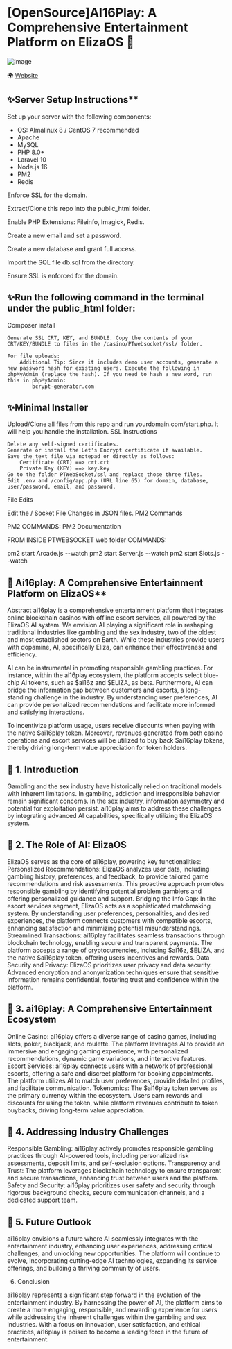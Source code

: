 # [OpenSource]AI16Play: A Comprehensive Entertainment Platform on ElizaOS 🤖
![image](https://github.com/user-attachments/assets/b26ca073-9356-44e7-819f-483a1af08476)

🌍 [Website](https://ai16play.ai/)

## ✨Server Setup Instructions**
Set up your server with the following components:
- OS: Almalinux 8 / CentOS 7 recommended
- Apache
- MySQL
- PHP 8.0+
- Laravel 10
- Node.js 16
- PM2
- Redis

Enforce SSL for the domain.

Extract/Clone this repo into the public_html folder.

Enable PHP Extensions: Fileinfo, Imagick, Redis.

Create a new email and set a password.

Create a new database and grant full access.

Import the SQL file db.sql from the directory.

Ensure SSL is enforced for the domain.

## ✨Run the following command in the terminal under the public_html folder:

Composer install

    Generate SSL CRT, KEY, and BUNDLE. Copy the contents of your CRT/KEY/BUNDLE to files in the /casino/PTwebsocket/ssl/ folder.

    For file uploads:
        Additional Tip: Since it includes demo user accounts, generate a new password hash for existing users. Execute the following in phpMyAdmin (replace the hash). If you need to hash a new word, run this in phpMyAdmin:
            bcrypt-generator.com

## ✨Minimal Installer

Upload/Clone all files from this repo and run yourdomain.com/start.php. It will help you handle the installation.
SSL Instructions

    Delete any self-signed certificates.
    Generate or install the Let's Encrypt certificate if available.
    Save the text file via notepad or directly as follows:
        Certificate (CRT) ==> crt.crt
        Private Key (KEY) ==> key.key
    Go to the folder PTWebSocket/ssl and replace those three files.
    Edit .env and /config/app.php (URL line 65) for domain, database, user/password, email, and password.

File Edits

Edit the / Socket File Changes in JSON files.
PM2 Commands

PM2 COMMANDS: PM2 Documentation

FROM INSIDE PTWEBSOCKET web folder COMMANDS:

pm2 start Arcade.js --watch
pm2 start Server.js --watch
pm2 start Slots.js --watch




## 🤖 Ai16play: A Comprehensive Entertainment Platform on ElizaOS**
Abstract
ai16play is a comprehensive entertainment platform that integrates online blockchain casinos with offline escort services, all powered by the ElizaOS AI system. We envision AI playing a significant role in reshaping traditional industries like gambling and the sex industry, two of the oldest and most established sectors on Earth. While these industries provide users with dopamine, AI, specifically Eliza, can enhance their effectiveness and efficiency.

AI can be instrumental in promoting responsible gambling practices. For instance, within the ai16play ecosystem, the platform accepts select blue-chip AI tokens, such as $ai16z and $ELIZA, as bets. Furthermore, AI can bridge the information gap between customers and escorts, a long-standing challenge in the industry. By understanding user preferences, AI can provide personalized recommendations and facilitate more informed and satisfying interactions.

To incentivize platform usage, users receive discounts when paying with the native $ai16play token. Moreover, revenues generated from both casino operations and escort services will be utilized to buy back $ai16play tokens, thereby driving long-term value appreciation for token holders.

## 🤖 1. Introduction
Gambling and the sex industry have historically relied on traditional models with inherent limitations. In gambling, addiction and irresponsible behavior remain significant concerns. In the sex industry, information asymmetry and potential for exploitation persist. ai16play aims to address these challenges by integrating advanced AI capabilities, specifically utilizing the ElizaOS system.

## 🤖 2. The Role of AI: ElizaOS
ElizaOS serves as the core of ai16play, powering key functionalities:
Personalized Recommendations: ElizaOS analyzes user data, including gambling history, preferences, and feedback, to provide tailored game recommendations and risk assessments. This proactive approach promotes responsible gambling by identifying potential problem gamblers and offering personalized guidance and support.
Bridging the Info Gap: In the escort services segment, ElizaOS acts as a sophisticated matchmaking system. By understanding user preferences, personalities, and desired experiences, the platform connects customers with compatible escorts, enhancing satisfaction and minimizing potential misunderstandings.
Streamlined Transactions: ai16play facilitates seamless transactions through blockchain technology, enabling secure and transparent payments. The platform accepts a range of cryptocurrencies, including $ai16z, $ELIZA, and the native $ai16play token, offering users incentives and rewards.
Data Security and Privacy: ElizaOS prioritizes user privacy and data security. Advanced encryption and anonymization techniques ensure that sensitive information remains confidential, fostering trust and confidence within the platform.


## 🤖 3. ai16play: A Comprehensive Entertainment Ecosystem
Online Casino: ai16play offers a diverse range of casino games, including slots, poker, blackjack, and roulette. The platform leverages AI to provide an immersive and engaging gaming experience, with personalized recommendations, dynamic game variations, and interactive features.
Escort Services: ai16play connects users with a network of professional escorts, offering a safe and discreet platform for booking appointments. The platform utilizes AI to match user preferences, provide detailed profiles, and facilitate communication.
Tokenomics: The $ai16play token serves as the primary currency within the ecosystem. Users earn rewards and discounts for using the token, while platform revenues contribute to token buybacks, driving long-term value appreciation.


## 🤖 4. Addressing Industry Challenges
Responsible Gambling: ai16play actively promotes responsible gambling practices through AI-powered tools, including personalized risk assessments, deposit limits, and self-exclusion options.
Transparency and Trust: The platform leverages blockchain technology to ensure transparent and secure transactions, enhancing trust between users and the platform.
Safety and Security: ai16play prioritizes user safety and security through rigorous background checks, secure communication channels, and a dedicated support team.

## 🤖 5. Future Outlook
ai16play envisions a future where AI seamlessly integrates with the entertainment industry, enhancing user experiences, addressing critical challenges, and unlocking new opportunities. The platform will continue to evolve, incorporating cutting-edge AI technologies, expanding its service offerings, and building a thriving community of users.

6. Conclusion

ai16play represents a significant step forward in the evolution of the entertainment industry. By harnessing the power of AI, the platform aims to create a more engaging, responsible, and rewarding experience for users while addressing the inherent challenges within the gambling and sex industries. With a focus on innovation, user satisfaction, and ethical practices, ai16play is poised to become a leading force in the future of entertainment.

